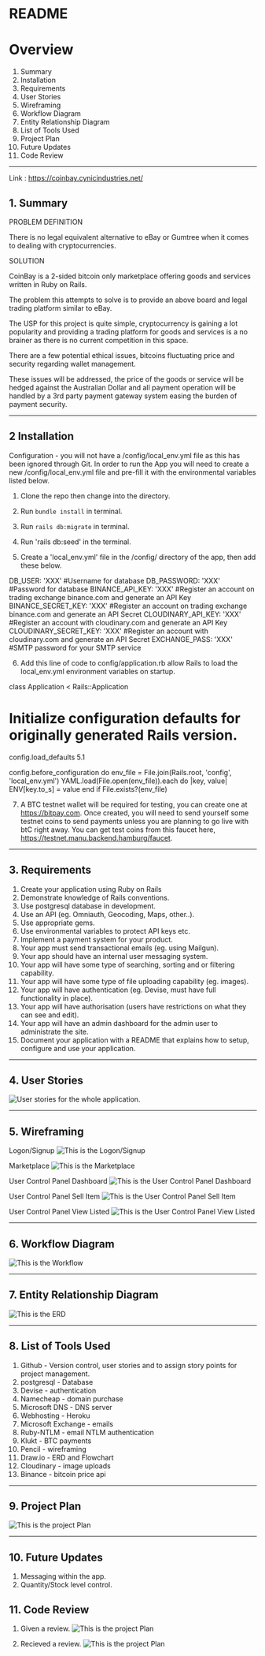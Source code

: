 # README
# Overview

1. Summary
2. Installation
3. Requirements
4. User Stories
5. Wireframing
6. Workflow Diagram
7. Entity Relationship Diagram
8. List of Tools Used
9. Project Plan
10. Future Updates
11. Code Review

------------------

Link : https://coinbay.cynicindustries.net/
## 1. Summary

PROBLEM DEFINITION

There is no legal equivalent alternative to eBay or Gumtree when it comes to dealing with cryptocurrencies.

SOLUTION

CoinBay is a 2-sided bitcoin only marketplace offering goods and services written in Ruby on Rails.

The problem this attempts to solve is to provide an above board and legal trading platform similar to eBay.

The USP for this project is quite simple, cryptocurrency is gaining a lot popularity and providing a trading platform for goods and services is a no brainer as there is no current competition in this space.

There are a few potential ethical issues, bitcoins fluctuating price and security regarding wallet management.

These issues will be addressed, the price of the goods or service will be hedged against the Australian Dollar and all payment operation will be handled by a 3rd party payment gateway system easing the burden of payment security.

-----------------------
## 2 Installation
Configuration - you will not have a /config/local_env.yml file as this has been ignored through Git. In order to run the App you will need to create a new /config/local_env.yml file and pre-fill it with the environmental variables listed below.

1. Clone the repo then change into the directory.
2. Run `bundle install` in terminal.
3. Run `rails db:migrate` in terminal.
4. Run 'rails db:seed' in the terminal.

5. Create a 'local_env.yml' file in the /config/ directory of the app, then add these below.

DB_USER: 'XXX' #Username for database
DB_PASSWORD: 'XXX' #Password for database
BINANCE_API_KEY: 'XXX' #Register an account on trading exchange binance.com and generate an API Key
BINANCE_SECRET_KEY: 'XXX' #Register an account on trading exchange binance.com and generate an API Secret
CLOUDINARY_API_KEY: 'XXX' #Register an account with cloudinary.com and generate an API Key
CLOUDINARY_SECRET_KEY: 'XXX' #Register an account with cloudinary.com and generate an API Secret
EXCHANGE_PASS: 'XXX' #SMTP password for your SMTP service

6. Add this line of code to config/application.rb allow Rails to load the local_env.yml environment variables on startup.

class Application < Rails::Application
  # Initialize configuration defaults for originally generated Rails version.
  config.load_defaults 5.1

config.before_configuration do
  env_file = File.join(Rails.root, 'config', 'local_env.yml')
  YAML.load(File.open(env_file)).each do |key, value|
    ENV[key.to_s] = value
  end if File.exists?(env_file)

  7. A BTC testnet wallet will be required for testing, you can create one at https://bitpay.com. Once created, you will need to send yourself some testnet coins to send payments unless you are planning to go live with btC right away. You can get test coins from this faucet here, https://testnet.manu.backend.hamburg/faucet.

--------------

## 3. Requirements
1. Create your application using Ruby on Rails
2. Demonstrate knowledge of Rails conventions.
3. Use postgresql database in development.
4. Use an API (eg. Omniauth, Geocoding, Maps, other..).
5. Use appropriate gems.
6. Use environmental variables to protect API keys etc.
7. Implement a payment system for your product.
8. Your app must send transactional emails (eg. using Mailgun).
9. Your app should have an internal user messaging system.
10. Your app will have some type of searching, sorting and or filtering capability.
11. Your app will have some type of file uploading capability (eg. images).
12. Your app will have authentication (eg. Devise, must have full functionality in place).
13. Your app will have authorisation (users have restrictions on what they can see and edit).
14. Your app will have an admin dashboard for the admin user to administrate the site.
15. Document your application with a README that explains how to setup, configure and use your application.

-----------------------
## 4. User Stories
![User stories for the whole application.](app/assets/images/coin-bay-trello.jpg)

-----------------------

## 5. Wireframing

Logon/Signup
![This is the Logon/Signup](app/assets/images/logonsignup.png)

Marketplace
![This is the Marketplace](app/assets/images/marketplace.png)

User Control Panel Dashboard
![This is the User Control Panel Dashboard](app/assets/images/user_control_panel_dashboard.png)

User Control Panel Sell Item
![This is the User Control Panel Sell Item](app/assets/images/user_control_panel_sell_item.png)

User Control Panel View Listed
![This is the User Control Panel View Listed](app/assets/images/user_control_panel_view_listed_items_for_sale.png)

-----------------------

## 6. Workflow Diagram
![This is the Workflow](app/assets/images/flowchart.jpg)

-------------

## 7. Entity Relationship Diagram
![This is the ERD](app/assets/images/erd.jpg)

----------------

## 8. List of Tools Used
 1. Github - Version control, user stories and to assign story points for project management.
 2. postgresql - Database
 3. Devise - authentication
 4. Namecheap - domain purchase
 5. Microsoft DNS - DNS server
 6. Webhosting - Heroku
 7. Microsoft Exchange - emails
 8. Ruby-NTLM - email NTLM authentication
 9. Klukt - BTC payments
10. Pencil - wireframing
11. Draw.io - ERD and Flowchart
12. Cloudinary - image uploads
13. Binance - bitcoin price api


------------------

## 9. Project Plan
![This is the project Plan](app/assets/images/project.png)

-------------------
## 10. Future Updates
1. Messaging within the app.
2. Quantity/Stock level control.

## 11. Code Review

1. Given a review.
![This is the project Plan](app/assets/images/codereviewgiven.png)

2. Recieved a review.
![This is the project Plan](app/assets/images/codereviewreceived.jpg)
